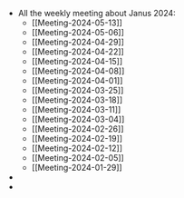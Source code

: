 - All the weekly meeting about Janus 2024:
	- [[Meeting-2024-05-13]]
	- [[Meeting-2024-05-06]]
	- [[Meeting-2024-04-29]]
	- [[Meeting-2024-04-22]]
	- [[Meeting-2024-04-15]]
	- [[Meeting-2024-04-08]]
	- [[Meeting-2024-04-01]]
	- [[Meeting-2024-03-25]]
	- [[Meeting-2024-03-18]]
	- [[Meeting-2024-03-11]]
	- [[Meeting-2024-03-04]]
	- [[Meeting-2024-02-26]]
	- [[Meeting-2024-02-19]]
	- [[Meeting-2024-02-12]]
	- [[Meeting-2024-02-05]]
	- [[Meeting-2024-01-29]]
-
-